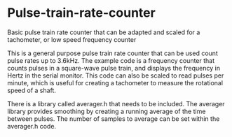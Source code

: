 # Pulse-train-rate-counter
Basic pulse train rate counter that can be adapted and scaled for a tachometer, or low speed frequency counter

This is a general purpose pulse train rate counter that can be used count pulse rates up to 3.6kHz. The example code is a frequency counter that counts pulses in a square-wave pulse train, and displays the frequency in Hertz in the serial monitor.  This code can also be scaled to read pulses per minute, which is useful for creating a tachometer to measure the rotational speed of a shaft.

There is a library called averager.h that needs to be included.  The averager library provides smoothing by creating a running average of the time between pulses.  The number of samples to average can be set within the averager.h code.
